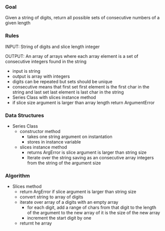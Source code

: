 ### Goal

Given a string of digits, return all possible sets of consecutive numbers of a given length



### Rules

INPUT: String of digits and slice length integer

OUTPUT: An array of arrays where each array element is a set of consecutive integers found in the string

- input is string
- output is array with integers
- digits can be repeated but sets should be unique
- consecutive means that first set first element is the first char in the string and last set last element is last char in the string
- Series Class with slices instance method
- if slice size argument is larger than array length return ArgumentError



### Data Structures

- Series Class
  - constructor method
    - takes one string argument on instantation
    - stores in instance variable
  - slices instance method
    - returns ArgError is slice argument is larger than string size
    - Iterate over the string saving as an consecutive array integers from the string of the argument size



### Algorithm

- Slices method
  - return ArgError if  slice argument is larger than string size
  - convert string to array of digits
  - iterate over array of a digits with an empty array
    - for each digit, add a range of chars from that digit to the length of the argument to the new array of it is the size of the new array
    - increment the start digit by one
  - returnt he array
